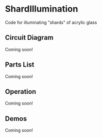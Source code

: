 # ShardIllumination
Code for illuminating "shards" of acrylic glass

## Circuit Diagram
Coming soon!

## Parts List
Coming soon!

## Operation
Coming soon!

## Demos
Coming soon!